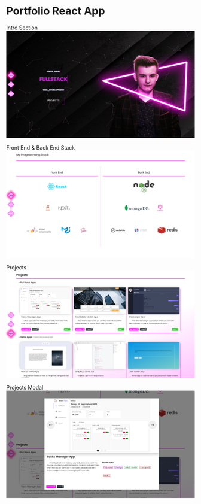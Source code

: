 # Portfolio React App

Intro Section
![DHCP FSM](https://github.com/GabrielDamian/portfolio/blob/main/src/images/global_Wiki_github/portfolio/1.png)

Front End & Back End Stack
![DHCP FSM](https://github.com/GabrielDamian/portfolio/blob/main/src/images/global_Wiki_github/portfolio/2.png)

Projects
![DHCP FSM](https://github.com/GabrielDamian/portfolio/blob/main/src/images/global_Wiki_github/portfolio/3.png)

Projects Modal
![DHCP FSM](https://github.com/GabrielDamian/portfolio/blob/main/src/images/global_Wiki_github/portfolio/4.png)

